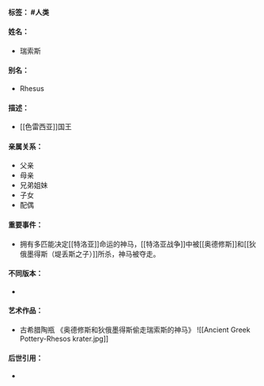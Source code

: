 #### 标签： #人类
#### 姓名：
- 瑞索斯
#### 别名：
- Rhesus
#### 描述：
- [[色雷西亚]]国王
#### 亲属关系：
- 父亲
- 母亲
- 兄弟姐妹
- 子女
- 配偶
#### 重要事件：
- 拥有多匹能决定[[特洛亚]]命运的神马，[[特洛亚战争]]中被[[奥德修斯]]和[[狄俄墨得斯（堤丢斯之子）]]所杀，神马被夺走。
#### 不同版本：
- 
#### 艺术作品：
- 古希腊陶瓶 《奥德修斯和狄俄墨得斯偷走瑞索斯的神马》
![[Ancient Greek Pottery-Rhesos krater.jpg]]
#### 后世引用：
- 